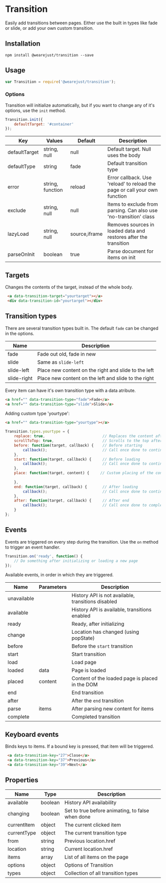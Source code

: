# Transition
Easily add transitions between pages. Either use the built in types like fade or slide, or add your own custom transition. 

## Installation
```console
npm install @wearejust/transition --save
```

## Usage
```javascript
var Transition = require('@wearejust/transition');
```

### Options
Transition will initialize automatically, but if you want to change any of it's options, use the `init` method.
```javascript
Transition.init({
    defaultTarget: '#container'
});
```

| Key | Values | Default | Description |
|---|---|---|---|
| defaultTarget | string, null | null | Default target. Null uses the body |
| defaultType | string | fade | Default transition type |
| error | string, function | reload | Error callback. Use 'reload' to reload the page or call your own function |
| exclude | string, null | null | Items to exclude from parsing. Can also use 'no-transition' class |
| lazyLoad | string, null | source,iframe | Removes sources in loaded data and restores after the transition |
| parseOnInit | boolean | true | Parse document for items on init |

## Targets
Changes the contents of the target, instead of the whole body.
```html
 <a data-transition-target="yourtarget"></a>
 <div data-transition-id="yourtarget"></div>
```

## Transition types
There are several transition types built in. The default `fade` can be changed in the options.

| Name | Description |
|---|---|
| fade | Fade out old, fade in new |
| slide | Same as `slide-left` |
| slide-left | Place new content on the right and slide to the left |
| slide-right | Place new content on the left and slide to the right |

Every item can have it's own transition type with a data atribute.
```html
<a href="" data-transition-type="fade">Fade</a>
<a href="" data-transition-type="slide">Slide</a>
````

Adding custom type 'yourtype':
```html
<a href="" data-transition-type="yourtype"></a>
````
```javascript
Transition.types.yourtype = {
    replace: true,                          // Replaces the content after load. Set to false to use previous content in transition, like when sliding
    scrollToTop: true,                      // Scrolls to the top after placing the content
    before: function(target, callback) {    // Before starting
        callback();                         // Call once done to continue to start
    },
    start: function(target, callback) {     // Before loading
        callback();                         // Call once done to continue to load
    },
    place: function(target, content) {     // Custom placing of the content, default is null
        
    },
    end: function(target, callback) {       // After loading
        callback();                         // Call once done to continue to after
    },
    after: function(target, callback) {     // After end
        callback();                         // Call once done to complete
    }
};
```

## Events
Events are triggered on every step during the transition. Use the `on` method to trigger an event handler.
```javascript
Transition.on('ready', function() {
    // Do something after initializing or loading a new page
});
```

Available events, in order in which they are triggered.

| Name | Parameters | Description |
|---|---|---|
| unavailable | | History API is not available, transitions disabled |
| available | | History API is available, transitions enabled |
| ready | | Ready, after initializing |
| change | | Location has changed (using popState) |
| before | | Before the `start` transition |
| start | | Start transition |
| load | | Load page |
| loaded | data | Page is loaded | 
| placed | content | Content of the loaded page is placed in the DOM | 
| end | | End transition |
| after | | After the `end` transition |
| parse | items | After parsing new content for items | 
| complete |  | Completed transition |

## Keyboard events
Binds keys to items. If a bound key is pressed, that item will be triggered.
```html
 <a data-transition-key="27">Close</a>
 <a data-transition-key="37">Previous</a>
 <a data-transition-key="39">Next</a>
```

## Properties

| Name | Type | Description |
|---|---|---|
| available | boolean | History API availability |
| changing | boolean | Set to true before animating, to false when done |
| currentItem | object | The current clicked item |
| currentType | object | The current transition type |
| from | string | Previous location.href |
| location | string | Current location.href |
| items | array | List of all items on the page |
| options | object | Options of Transition |
| types | object | Collection of all transition types |

